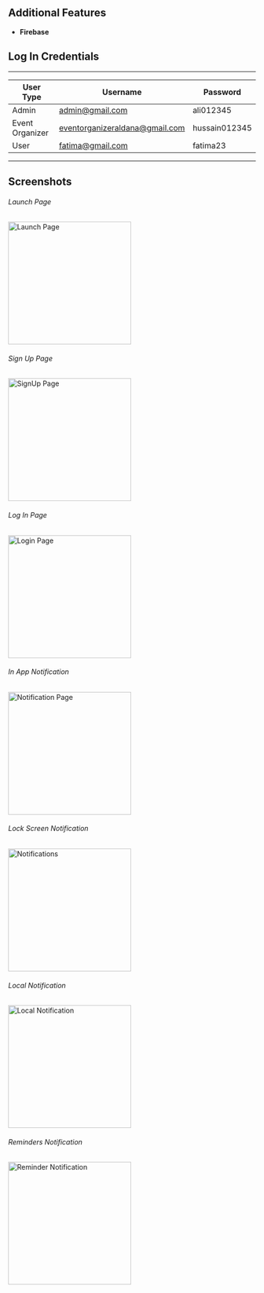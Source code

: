 













## Additional Features 
- **Firebase**

## Log In Credentials 

--------------------------------------------------------------------
| User Type       | Username                       | Password      |
| --------------- | ------------------------------ | ------------- |
| Admin           | admin@gmail.com                | ali012345     |
| Event Organizer | eventorganizeraldana@gmail.com | hussain012345 |
| User            | fatima@gmail.com               | fatima23      |
--------------------------------------------------------------------

## Screenshots
###### Launch Page
<img src="LaunchScreen.png" alt="Launch Page" width="250">

###### Sign Up Page
<img src="Signup.png" alt="SignUp Page" width="250">

###### Log In Page
<img src="Login.png" alt="Login Page" width="250">

###### In App Notification
<img src="Notification.png" alt="Notification Page" width="250">

###### Lock Screen Notification
<img src="LockScreenNotification.png" alt="Notifications" width="250">

###### Local Notification
<img src="LocalNotification.png" alt="Local Notification" width="250">

###### Reminders Notification
<img src="Reminder.png" alt="Reminder Notification" width="250">
